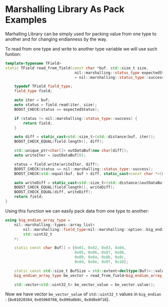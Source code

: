 # Marshalling Library As Pack Examples

Marhalling Library can be simply used for packing value from one type to another and 
for changing endianness by the way.

To read from one type and write to another type variable we will use such funtion:

```cpp
template<typename TField>
static TField read_from_field(const char *buf, std::size_t size,
                               nil::marshalling::status_type expectedStatus
                               = nil::marshalling::status_type::success){

    typedef TField field_type;
    field_type field;

    auto iter = buf;
    auto status = field.read(iter, size);
    BOOST_CHECK(status == expectedStatus);

    if (status != nil::marshalling::status_type::success) {
        return field;
    }

    auto diff = static_cast<std::size_t>(std::distance(buf, iter));
    BOOST_CHECK_EQUAL(field.length(), diff);

    std::unique_ptr<char[]> outDataBuf(new char[diff]);
    auto writeIter = &outDataBuf[0];

    status = field.write(writeIter, diff);
    BOOST_CHECK(status == nil::marshalling::status_type::success);
    BOOST_CHECK(std::equal(buf, buf + diff, static_cast<const char *>(&outDataBuf[0])));

    auto writeDiff = static_cast<std::size_t>(std::distance(&outDataBuf[0], writeIter));
    BOOST_CHECK_EQUAL(field.length(), writeDiff);
    BOOST_CHECK_EQUAL(diff, writeDiff);
    return field;
}
```

Using this function we can easily pack data from one type to another:

```cpp
using big_endian_array_type = 
    nil::marshalling::types::array_list<
        nil::marshalling::field_type<nil::marshalling::option::big_endian>,
        std::uint32_t
    >;

    static const char Buf[] = {0x01, 0x02, 0x03, 0x04, 
                               0x05, 0x06, 0x07, 0x08, 
                               0x09, 0x0a, 0x0b, 0x0c, 
                               0x0d, 0x0e, 0x0f, 0x10};

    static const std::size_t BufSize = std::extent<decltype(Buf)>::value;
    big_endian_array_type be_vector = read_from_field<big_endian_array_type>(Buf, BufSize);

    std::vector<std::uint32_t> be_vector_value = be_vector.value();
```

Now we have vector `be_vector_value` of `std::uint32_t` values in `big_endian` : {`0x01020304`, `0x05060708`, `0x090a0b0c`, `0x0d0e0f10`}.

